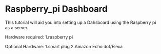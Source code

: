 # Raspberry_pi Dashboard
This tutorial will aid you into setting  up a Dahsboard using the Raspberry pi as a server.

Hardware required:
1.raspberry pi

Optional Hardware:
1.smart plug
2.Amazon Echo dot/Elexa


